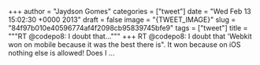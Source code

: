 
+++
author = "Jaydson Gomes"
categories = ["tweet"]
date = "Wed Feb 13 15:02:30 +0000 2013"
draft = false
image = "{TWEET_IMAGE}"
slug = "84f97b010e40596774af4f2098cb95839745bfe9"
tags = ["tweet"]
title = """RT @codepo8: I doubt that..."""
+++
RT @codepo8: I doubt that 'Webkit won on mobile because it was the best there is". It won because on iOS nothing else is allowed! Does I ...
